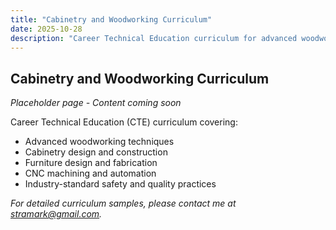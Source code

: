 ```yaml
---
title: "Cabinetry and Woodworking Curriculum"
date: 2025-10-28
description: "Career Technical Education curriculum for advanced woodworking and cabinetry."
---
```


## Cabinetry and Woodworking Curriculum

*Placeholder page - Content coming soon*

Career Technical Education (CTE) curriculum covering:
- Advanced woodworking techniques
- Cabinetry design and construction
- Furniture design and fabrication
- CNC machining and automation
- Industry-standard safety and quality practices

*For detailed curriculum samples, please contact me at [stramark@gmail.com](mailto:stramark@gmail.com).*
